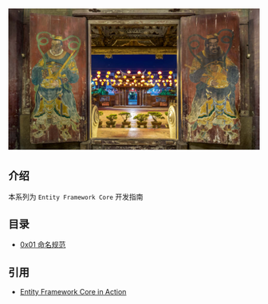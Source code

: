 # ![【今日除夕】 (© Robert Chang/iStock/Getty Images)](/resource/image/entityFrameworkCore/newyeareve_ZH-CN7055661762_1920x1080.jpg)

## 介绍
本系列为 `Entity Framework Core` 开发指南

## 目录
- [0x01 命名规范](1-命名规范.md)

## 引用
- [Entity Framework Core in Action](https://www.manning.com/books/entity-framework-core-in-action)
